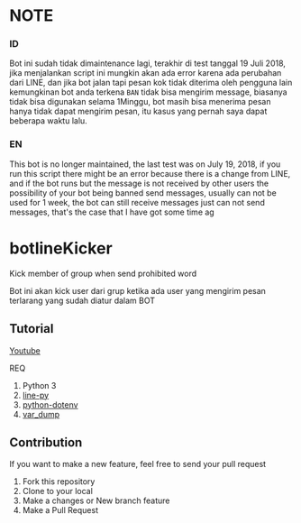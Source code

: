 # NOTE
### ID
Bot ini sudah tidak dimaintenance lagi, terakhir di test tanggal 19 Juli 2018, jika menjalankan script ini mungkin akan ada error karena ada perubahan dari LINE, dan jika bot jalan tapi pesan kok tidak diterima oleh pengguna lain kemungkinan bot anda terkena `BAN` tidak bisa mengirim message, biasanya tidak bisa digunakan selama 1Minggu, bot masih bisa menerima pesan hanya tidak dapat mengirim pesan, itu kasus yang pernah saya dapat beberapa waktu lalu.

### EN
This bot is no longer maintained, the last test was on July 19, 2018, if you run this script there might be an error because there is a change from LINE, and if the bot runs but the message is not received by other users the possibility of your bot being banned send messages, usually can not be used for 1 week, the bot can still receive messages just can not send messages, that's the case that I have got some time ag

# botlineKicker
Kick member of group when send prohibited word

Bot ini akan kick user dari grup ketika ada user yang mengirim pesan terlarang yang sudah diatur dalam BOT

## Tutorial
[Youtube](https://www.youtube.com/watch?v=ti5zz8S-52c&feature=youtu.be)

REQ
1. Python 3
2. [line-py](https://github.com/fadhiilrachman/line-py)
3. [python-dotenv](https://github.com/theskumar/python-dotenv)
4. [var_dump](https://github.com/sha256/python-var-dump)

## Contribution
If you want to make a new feature, feel free to send your pull request
1. Fork this repository
2. Clone to your local
3. Make a changes or New branch feature
4. Make a Pull Request
